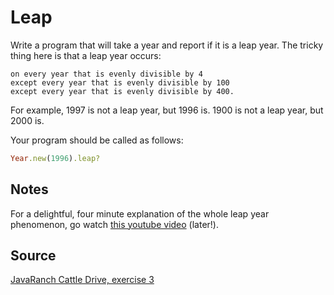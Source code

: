 # Leap

Write a program that will take a year and report if it is a leap year. The tricky thing here is that a leap year occurs:

```plain
on every year that is evenly divisible by 4
except every year that is evenly divisible by 100
except every year that is evenly divisible by 400.
```

For example, 1997 is not a leap year, but 1996 is.
1900 is not a leap year, but 2000 is.

Your program should be called as follows:

```ruby
Year.new(1996).leap?
```

## Notes

For a delightful, four minute explanation of the whole leap year phenomenon, go watch [this youtube video](http://www.youtube.com/watch?v=xX96xng7sAE) (later!).

## Source
[JavaRanch Cattle Drive, exercise 3](http://www.javaranch.com/leap.jsp)
